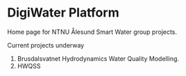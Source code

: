 # DigiWater Platform

Home page for NTNU Ålesund Smart Water group projects.

Current projects underway
1. Brusdalsvatnet Hydrodynamics Water Quality Modelling.
2. HWQSS
